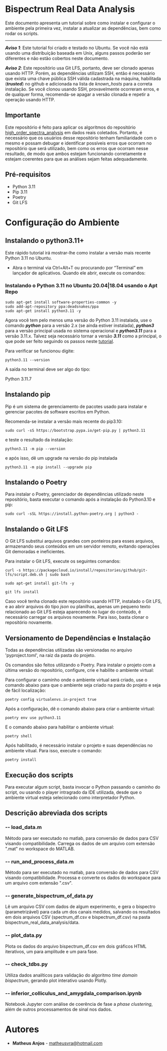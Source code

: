 
# Bispectrum Real Data Analysis

Este documento apresenta um tutorial sobre como instalar e configurar o ambiente pela primeira vez, instalar a atualizar as dependências, bem como rodar os scripts.

---

***Aviso 1***: Este tutorial foi criado e testado no Ubuntu. Se você não está usando uma distribuição baseada em Unix, alguns passos poderão ser diferentes e não estão cobertos neste documento.

***Aviso 2***: Este repositório usa Git LFS, portanto, deve ser clonado apenas usando HTTP. Porém, as dependências utilizam SSH, então é necessário que exista uma chave pública SSH válida cadastrada na máquina, habilitada (***trusted***) no github e adicionada na lista de *known_hosts* para a correta instalação. Se você clonou usando SSH, provavelmente ocorreram erros, e de qualquer forma, recomenda-se apagar a versão clonada e repetir a operação usando HTTP.

## Importante

Este repositório é feito para aplicar os algoritmos do repositório [high_order_spectra_analysis](https://github.com/matheusvra/high_order_spectra_analysis) em dados reais coletados. Portanto, é necessário que os usuários desse repositório tenham familiaridade com o mesmo e possam debugar e identificar possíveis erros que ocorram no repositório que será utilizado, bem como os erros que ocorram nesse resultado, de modo que ambos estejam funcionando corretamente e estejam coerentes para que as análises sejam feitas adequadamente.

## Pré-requisitos

* Python 3.11
* Pip 3.11
* Poetry
* Git LFS

# Configuração do Ambiente

## Instalando o python3.11+

Este rápido tutorial irá mostrar-lhe como instalar a versão mais recente
Python 3.11 no Ubuntu.

* Abra o terminal via Ctrl+Alt+T ou procurando por “Terminal” em lançador de aplicativos. Quando ele abrir, execute os comandos:

### Instalando o Python 3.11 no Ubuntu 20.04|18.04 usando o Apt Repo

```shell
sudo apt-get install software-properties-common -y
sudo add-apt-repository ppa:deadsnakes/ppa
sudo apt-get install python3.11 -y
```

Agora você tem pelo menos uma versão do Python 3.11 instalada, use o comando ***python*** para a versão 2.x (se ainda estiver instalada),
***python3*** para a versão principal usada no sistema operacional e ***python3.11*** para a versão 3.11.x. Talvez seja necessário tornar a versão ***3.11*** como a principal, o que pode ser feito seguindo os passos neste [tutorial](https://www.folkstalk.com/tech/set-python-3-as-default-ubuntu-with-code-examples/).

Para verificar se funcionou digite:

```shell
python3.11 --version
```

A saída no terminal deve ser algo do tipo:

Python 3.11.7

## Instalando pip

Pip é um sistema de gerenciamento de pacotes usado para instalar e gerenciar pacotes de software escritos em Python.

Recomenda-se instalar a versão mais recente do pip3.10:

```shell
sudo curl -sS https://bootstrap.pypa.io/get-pip.py | python3.11
```

e teste o resultado da instalação:

```shell
python3.11 -m pip --version
```

e após isso, dê um upgrade na versão do pip instalada

```shell
python3.11 -m pip install --upgrade pip
```

## Instalando o Poetry

Para instalar o Poetry, gerenciador de dependências utilizado neste repositório, basta executar o comando após a instalação do Python3.10 e pip:

```shell
sudo curl -sSL https://install.python-poetry.org | python3 -
```

## Instalando o Git LFS

O Git LFS substitui arquivos grandes com ponteiros para esses arquivos, armazenando seus conteúdos em um servidor remoto, evitando operações Git demoradas e ineficientes. 

Para instalar o Git LFS, execute os seguintes comandos:

```shell
curl -s https://packagecloud.io/install/repositories/github/git-lfs/script.deb.sh | sudo bash

```

```shell
sudo apt-get install git-lfs -y
```

```shell
git lfs install
```

Caso você tenha clonado este repositório usando HTTP, instalado o Git LFS, e ao abrir arquivos do tipo *json* ou planilhas, apenas um pequeno texto relacionado ao Git LFS esteja aparecendo no lugar do conteúdo, é necessário carregar os arquivos novamente. Para isso, basta clonar o repositório novamente.

## Versionamento de Dependências e Instalação

Todas as dependências utilizadas são versionadas no arquivo 'pyproject.toml', na raiz da pasta do projeto.

Os comandos são feitos utilizando o Poetry. Para instalar o projeto com a última versão do repositório, configure, crie e habilite o ambiente virtual:

Para configurar o caminho onde o ambiente virtual será criado, use o comando abaixo para que o ambiente seja criado na pasta do projeto e seja de fácil localização:

```shell
poetry config virtualenvs.in-project true
```

Após a configuração, dê o comando abaixo para criar o ambiente virtual:

```shell
poetry env use python3.11
```

E o comando abaixo para habilitar o ambiente virtual:

```shell
poetry shell
```

Após habilitado, é necessário instalar o projeto e suas dependências no ambiente vitual. Para isso, execute o comando:

```shell
poetry install
```

## Execução dos scripts

Para executar algum script, basta invocar o Python passando o caminho do script, ou usando o player intragrado da IDE utilizada, desde que o ambiente virtual esteja selecionado como interpretador Python. 

## Descrição abreviada dos scripts

### -- **load_data.m**
Método para ser executado no matlab, para conversão de dados para CSV visando compatibilidade.
Carrega os dados de um arquivo com extensão ".mat" no workspace do MATLAB.

### -- **run_and_process_data.m**
Método para ser executado no matlab, para conversão de dados para CSV visando compatibilidade.
Processa e converte os dados do workspace para um arquivo com extensão ".csv".

### -- **generate_bispectrum_of_data.py**
Lê um arquivo CSV com dados de algum experimento, e gera o bispectro (parametrizável) para cada um dos canais medidos, salvando os resultados em dois arquivos CSV (spectrum_df.csv e bispectrum_df.csv) na pasta bispectrum_real_data_analysis/data.

### -- **plot_data.py**
Plota os dados do arquivo bispectrum_df.csv em dois gráficos HTML iterativos, um para amplitude e um para fase.

### -- **check_tdbs.py**
Utiliza dados analíticos para validação do algoritmo *time domain bispectrum*, gerando plot interativo usando Plotly.

### -- **inferior_colliculus_and_amygdala_comparison.ipynb**
Notebook Jupyter com análise de coerência de fase a *phase clustering*, além de outros processamentos de sinal nos dados.

# Autores

* **Matheus Anjos** - [matheusvra@hotmail.com](mailto:matheusvra@hotmail.com)
